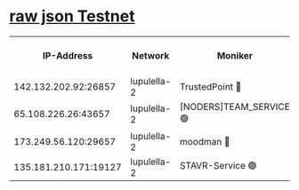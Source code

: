 [raw json Testnet](https://rpc-check.jaclalt.stavr.tech/jaclalt/rpc-jaclalt-result.json)
=

<table><tr><th>IP-Address</th><th>Network</th><th>Moniker</th><th>Latest Block Height</th><th>Earliest Block Height</th><th>Catching Up</th><th>Tx Index</th><th>Voting Power</th><th>Scan Time</th></tr><tr><td>142.132.202.92:26857</td><td>lupulella-2</td><td>TrustedPoint 🔴</td><td>7029656</td><td>6282001</td><td>False</td><td>off</td><td>400065</td><td>2024-03-09T18:21:59.018488735UTC</td></tr><tr><td>65.108.226.26:43657</td><td>lupulella-2</td><td>[NODERS]TEAM_SERVICE 🟢</td><td>7029656</td><td>6282001</td><td>False</td><td>on</td><td>0</td><td>2024-03-09T18:22:01.391786365UTC</td></tr><tr><td>173.249.56.120:29657</td><td>lupulella-2</td><td>moodman 🔴</td><td>7029656</td><td>6929656</td><td>False</td><td>off</td><td>1075134</td><td>2024-03-09T18:21:58.767708489UTC</td></tr><tr><td>135.181.210.171:19127</td><td>lupulella-2</td><td>STAVR-Service 🟢</td><td>7029655</td><td>7029001</td><td>False</td><td>on</td><td>0</td><td>2024-03-09T18:21:52.265927376UTC</td></tr></table>
